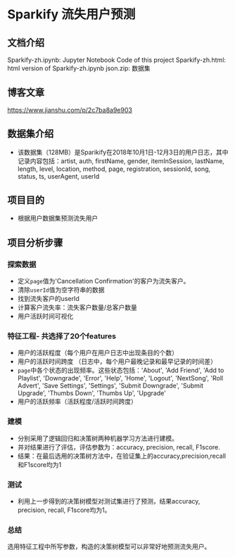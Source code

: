 # Sparkify 流失用户预测

## 文档介绍
Sparkify-zh.ipynb: Jupyter Notebook Code of this project
Sparkify-zh.html: html version of Sparkify-zh.ipynb
json.zip: 数据集

## 博客文章
https://www.jianshu.com/p/2c7ba8a9e903

## 数据集介绍

* 该数据集（128MB）是Sparikify在2018年10月1日-12月3日的用户日志，其中记录内容包括：artist, auth, firstName, gender, itemInSession, lastName, length, level, location, method, page, registration, sessionId, song, status, ts, userAgent, userId

## 项目目的
* 根据用户数据集预测流失用户

## 项目分析步骤
### 探索数据
* 定义`page`值为'Cancellation Confirmation'的客户为流失客户。
* 清除`userId`值为空字符串的数据
* 找到流失客户的userId
* 计算客户流失率：流失客户数量/总客户数量
* 用户活跃时间可视化

### 特征工程- 共选择了20个features
* 用户的活跃程度（每个用户在用户日志中出现条目的个数）
* 用户的活跃时间跨度 （日志中，每个用户最晚记录和最早记录的时间差）
* `page`中各个状态的出现频率。这些状态包括：'About', 'Add Friend', 'Add to Playlist', 'Downgrade', 'Error', 'Help', 'Home', 'Logout', 'NextSong', 'Roll Advert', 'Save Settings', 'Settings', 'Submit Downgrade', 'Submit Upgrade', 'Thumbs Down', 'Thumbs Up', 'Upgrade'
* 用户的活跃频率（活跃程度/活跃时间跨度）

### 建模
* 分别采用了逻辑回归和决策树两种机器学习方法进行建模。
* 并对结果进行了评估，评估参数为：accuracy, precision, recall, F1score.
* 结果：在最后选用的决策树方法中，在验证集上的accuracy,precision,recall和F1score均为1

### 测试
* 利用上一步得到的决策树模型对测试集进行了预测，结果accuracy, precision, recall, F1score均为1。

### 总结
选用特征工程中所写参数，构造的决策树模型可以非常好地预测流失用户。
